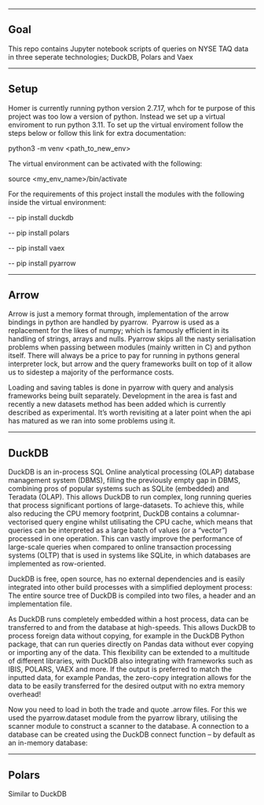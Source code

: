 -----
Goal
-----

This repo contains Jupyter notebook scripts of queries on NYSE TAQ data in three seperate technologies; DuckDB, Polars and Vaex

-----
Setup
-----

Homer is currently running python version 2.7.17, whch for te purpose of this project was too low a version of python. Instead we set up a virtual enviroment to run python 3.11. To set up the virtual enviroment follow the steps below or follow this link for extra documentation: 

python3 -m venv <path_to_new_env>

The virtual environment can be activated with the following:

source <my_env_name>/bin/activate

For the requirements of this project install the modules with the following inside the virtual environment:

-- pip install duckdb

-- pip install polars

-- pip install vaex

-- pip install pyarrow



-----
Arrow
-----

Arrow is just a memory format through, implementation of the arrow bindings in python are handled by pyarrow.  Pyarrow is used as a replacement for the likes of numpy; which is famously efficient in its handling of strings, arrays and nulls. Pyarrow skips all the nasty serialisation problems when passing between modules (mainly written in C) and python itself. There will always be a price to pay for running in pythons general interpreter lock, but arrow and the query frameworks built on top of it allow us to sidestep a majority of the performance costs. 

Loading and saving tables is done in pyarrow with query and analysis frameworks being built separately. Development in the area is fast and recently a new datasets method has been added which is currently described as experimental. It’s worth revisiting at a later point when the api has matured as we ran into some problems using it.

-----
DuckDB
-----

DuckDB is an in-process SQL Online analytical processing (OLAP) database management system (DBMS), filling the previously empty gap in DBMS, combining pros of popular systems such as SQLite (embedded) and Teradata (OLAP). This allows DuckDB to run complex, long running queries that process significant portions of large-datasets. To achieve this, while also reducing the CPU memory footprint, DuckDB contains a columnar-vectorised query engine whilst utilisating the CPU cache, which means that queries can be interpreted as a large batch of values (or a “vector”) processed in one operation. This can vastly improve the performance of large-scale queries when compared to online transaction processing systems (OLTP) that is used in systems like SQLite, in which databases are implemented as row-oriented. 

DuckDB is free, open source, has no external dependencies and is easily integrated into other build processes with a simplified deployment process: The entire source tree of DuckDB is compiled into two files, a header and an implementation file.  

As DuckDB runs completely embedded within a host process, data can be transferred to and from the database at high-speeds. This allows DuckDB to process foreign data without copying, for example in the DuckDB Python package, that can run queries directly on Pandas data without ever copying or importing any of the data. This flexibility can be extended to a multitude of different libraries, with DuckDB also integrating with frameworks such as IBIS, POLARS, VAEX and more. If the output is preferred to match the inputted data, for example Pandas, the zero-copy integration allows for the data to be easily transferred for the desired output with no extra memory overhead! 

Now you need to load in both the trade and quote .arrow files. For this we used the pyarrow.dataset module from the pyarrow library, utilising the scanner module to construct a scanner to the database. A connection to a database can be created using the DuckDB connect function – by default as an in-memory database:

-----
Polars
-----

Similar to DuckDB
